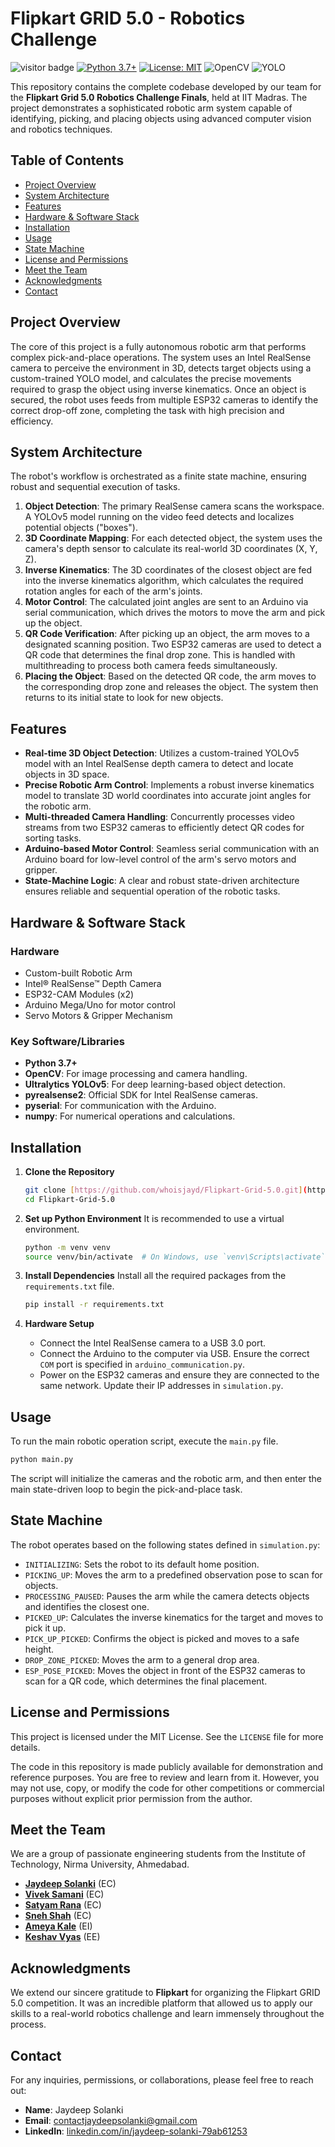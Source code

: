 # Flipkart GRID 5.0 - Robotics Challenge

![visitor badge](https://visitor-badge.laobi.icu/badge?page_id=whoisjayd.Flipkart-Grid-5.0)
[![Python 3.7+](https://img.shields.io/badge/Python-3.7+-blue.svg)](https://www.python.org/downloads/release/python-370/)
[![License: MIT](https://img.shields.io/badge/License-MIT-yellow.svg)](https://opensource.org/licenses/MIT)
![OpenCV](https://img.shields.io/badge/OpenCV-4.x-green.svg)
![YOLO](https://img.shields.io/badge/YOLO-v5-blueviolet.svg)

This repository contains the complete codebase developed by our team for the **Flipkart Grid 5.0 Robotics Challenge Finals**, held at IIT Madras. The project demonstrates a sophisticated robotic arm system capable of identifying, picking, and placing objects using advanced computer vision and robotics techniques.

## Table of Contents

- [Project Overview](#project-overview)
- [System Architecture](#system-architecture)
- [Features](#features)
- [Hardware & Software Stack](#hardware--software-stack)
- [Installation](#installation)
- [Usage](#usage)
- [State Machine](#state-machine)
- [License and Permissions](#license-and-permissions)
- [Meet the Team](#meet-the-team)
- [Acknowledgments](#acknowledgments)
- [Contact](#contact)

## Project Overview

The core of this project is a fully autonomous robotic arm that performs complex pick-and-place operations. The system uses an Intel RealSense camera to perceive the environment in 3D, detects target objects using a custom-trained YOLO model, and calculates the precise movements required to grasp the object using inverse kinematics. Once an object is secured, the robot uses feeds from multiple ESP32 cameras to identify the correct drop-off zone, completing the task with high precision and efficiency.

## System Architecture

The robot's workflow is orchestrated as a finite state machine, ensuring robust and sequential execution of tasks.

1.  **Object Detection**: The primary RealSense camera scans the workspace. A YOLOv5 model running on the video feed detects and localizes potential objects ("boxes").
2.  **3D Coordinate Mapping**: For each detected object, the system uses the camera's depth sensor to calculate its real-world 3D coordinates (X, Y, Z).
3.  **Inverse Kinematics**: The 3D coordinates of the closest object are fed into the inverse kinematics algorithm, which calculates the required rotation angles for each of the arm's joints.
4.  **Motor Control**: The calculated joint angles are sent to an Arduino via serial communication, which drives the motors to move the arm and pick up the object.
5.  **QR Code Verification**: After picking up an object, the arm moves to a designated scanning position. Two ESP32 cameras are used to detect a QR code that determines the final drop zone. This is handled with multithreading to process both camera feeds simultaneously.
6.  **Placing the Object**: Based on the detected QR code, the arm moves to the corresponding drop zone and releases the object. The system then returns to its initial state to look for new objects.

## Features

-   **Real-time 3D Object Detection**: Utilizes a custom-trained YOLOv5 model with an Intel RealSense depth camera to detect and locate objects in 3D space.
-   **Precise Robotic Arm Control**: Implements a robust inverse kinematics model to translate 3D world coordinates into accurate joint angles for the robotic arm.
-   **Multi-threaded Camera Handling**: Concurrently processes video streams from two ESP32 cameras to efficiently detect QR codes for sorting tasks.
-   **Arduino-based Motor Control**: Seamless serial communication with an Arduino board for low-level control of the arm's servo motors and gripper.
-   **State-Machine Logic**: A clear and robust state-driven architecture ensures reliable and sequential operation of the robotic tasks.

## Hardware & Software Stack

### Hardware
* Custom-built Robotic Arm
* Intel® RealSense™ Depth Camera
* ESP32-CAM Modules (x2)
* Arduino Mega/Uno for motor control
* Servo Motors & Gripper Mechanism

### Key Software/Libraries
* **Python 3.7+**
* **OpenCV**: For image processing and camera handling.
* **Ultralytics YOLOv5**: For deep learning-based object detection.
* **pyrealsense2**: Official SDK for Intel RealSense cameras.
* **pyserial**: For communication with the Arduino.
* **numpy**: For numerical operations and calculations.

## Installation

1.  **Clone the Repository**
    ```bash
    git clone [https://github.com/whoisjayd/Flipkart-Grid-5.0.git](https://github.com/whoisjayd/Flipkart-Grid-5.0.git)
    cd Flipkart-Grid-5.0
    ```

2.  **Set up Python Environment**
    It is recommended to use a virtual environment.
    ```bash
    python -m venv venv
    source venv/bin/activate  # On Windows, use `venv\Scripts\activate`
    ```

3.  **Install Dependencies**
    Install all the required packages from the `requirements.txt` file.
    ```bash
    pip install -r requirements.txt
    ```

4.  **Hardware Setup**
    -   Connect the Intel RealSense camera to a USB 3.0 port.
    -   Connect the Arduino to the computer via USB. Ensure the correct `COM` port is specified in `arduino_communication.py`.
    -   Power on the ESP32 cameras and ensure they are connected to the same network. Update their IP addresses in `simulation.py`.

## Usage

To run the main robotic operation script, execute the `main.py` file.

```bash
python main.py
````

The script will initialize the cameras and the robotic arm, and then enter the main state-driven loop to begin the pick-and-place task.

## State Machine

The robot operates based on the following states defined in `simulation.py`:

  - `INITIALIZING`: Sets the robot to its default home position.
  - `PICKING_UP`: Moves the arm to a predefined observation pose to scan for objects.
  - `PROCESSING_PAUSED`: Pauses the arm while the camera detects objects and identifies the closest one.
  - `PICKED_UP`: Calculates the inverse kinematics for the target and moves to pick it up.
  - `PICK_UP_PICKED`: Confirms the object is picked and moves to a safe height.
  - `DROP_ZONE_PICKED`: Moves the arm to a general drop area.
  - `ESP_POSE_PICKED`: Moves the object in front of the ESP32 cameras to scan for a QR code, which determines the final placement.

## License and Permissions

This project is licensed under the MIT License. See the `LICENSE` file for more details.

The code in this repository is made publicly available for demonstration and reference purposes. You are free to review and learn from it. However, you may not use, copy, or modify the code for other competitions or commercial purposes without explicit prior permission from the author.

## Meet the Team

We are a group of passionate engineering students from the Institute of Technology, Nirma University, Ahmedabad.

  - **[Jaydeep Solanki](https://www.linkedin.com/in/solanki-jaydeep)** (EC)
  - **[Vivek Samani](https://www.linkedin.com/in/vivek-samani-0957a127a/)** (EC)
  - **[Satyam Rana](https://www.linkedin.com/in/satyam-rana-690692256/)** (EC)
  - **[Sneh Shah](https://www.linkedin.com/in/sneh-shah-b8177828a/)** (EC)
  - **[Ameya Kale](https://www.linkedin.com/in/ameya-kale-5228a8257/)** (EI)
  - **[Keshav Vyas](https://www.linkedin.com/in/keshav-vyas-b194b4259/)** (EE)

## Acknowledgments

We extend our sincere gratitude to **Flipkart** for organizing the Flipkart GRID 5.0 competition. It was an incredible platform that allowed us to apply our skills to a real-world robotics challenge and learn immensely throughout the process.

## Contact

For any inquiries, permissions, or collaborations, please feel free to reach out:

  - **Name**: Jaydeep Solanki
  - **Email**: [contactjaydeepsolanki@gmail.com](mailto:contactjaydeepsolanki@gmail.com)
  - **LinkedIn**: [linkedin.com/in/jaydeep-solanki-79ab61253](https://www.linkedin.com/in/solanki-jaydeep)
